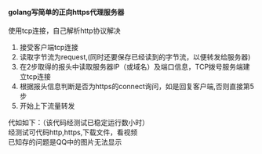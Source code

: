 #### golang写简单的正向https代理服务器

使用tcp连接，自己解析http协议解决
1. 接受客户端tcp连接
2. 读取字节流为request,(同时还要保存已经读到的字节流，以便转发给服务器)
3. 在2步取得的报头中读取服务器IP（或域名）及端口信息，TCP拨号服务端建立tcp连接
4. 根据报头信息判断是否为https的connect询问，如是回复客户端,否则直接第5步
5. 开始上下流量转发  

代如如下：（该代码经测试已稳定运行数小时）  
经测试可代码http,https,下载文件，看视频  
已知存的问题是QQ中的图片无法显示
